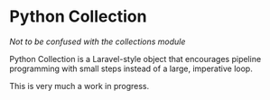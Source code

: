# Python Collection

_Not to be confused with the collections module_

Python Collection is a Laravel-style object that encourages pipeline programming with small steps instead of a large, imperative loop.

This is very much a work in progress.
